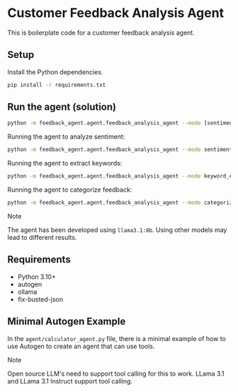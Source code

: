 # Customer Feedback Analysis Agent

This is boilerplate code for a customer feedback analysis agent.

## Setup

Install the Python dependencies.

```bash
pip install -r requirements.txt
```

## Run the agent (solution)

```bash
python -m feedback_agent.agent.feedback_analysis_agent --mode [sentiment_analysis|keyword_extraction|categorization|categorize_and_extract_keywords]
```

Running the agent to analyze sentiment:

```bash
python -m feedback_agent.agent.feedback_analysis_agent --mode sentiment_analysis
```

Running the agent to extract keywords:

```bash
python -m feedback_agent.agent.feedback_analysis_agent --mode keyword_extraction
```

Running the agent to categorize feedback:

```bash
python -m feedback_agent.agent.feedback_analysis_agent --mode categorization
```

> [!NOTE]
> The agent has been developed using `llama3.1:8b`. Using other models may lead to different results.

## Requirements

- Python 3.10+
- autogen
- ollama
- fix-busted-json

## Minimal Autogen Example

In the `agent/calculator_agent.py` file, there is a minimal example of how to use Autogen to create an agent that can use tools.

> [!NOTE]
> Open source LLM's need to support tool calling for this to work.
> LLama 3.1 and LLama 3.1 Instruct support tool calling.
